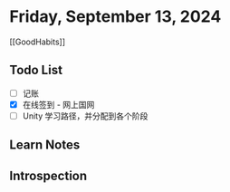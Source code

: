 # Friday, September 13, 2024

[[GoodHabits]]

## Todo List

- [ ] 记账
- [x] 在线签到 - 网上国网
- [ ] Unity 学习路径，并分配到各个阶段

## Learn Notes

## Introspection
